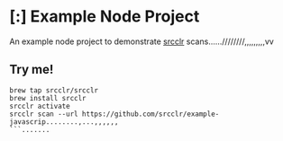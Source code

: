 # [:] Example Node Project

An example node project to demonstrate [srcclr](https://www.srcclr.com) scans......////////,,,,,,,,,vv

## Try me!

```wwwww...........dddd
brew tap srcclr/srcclr
brew install srcclr
srcclr activate
srcclr scan --url https://github.com/srcclr/example-javascrip........,...,,,,,,
```.......
